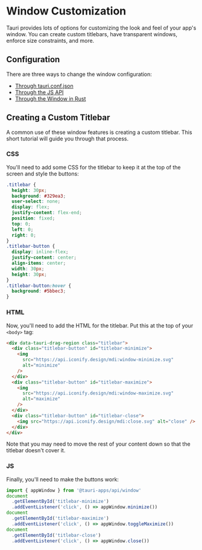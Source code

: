 # Window Customization

Tauri provides lots of options for customizing the look and feel of your app's window. You can create custom titlebars, have transparent windows, enforce size constraints, and more.

## Configuration

There are three ways to change the window configuration:

- [Through tauri.conf.json](https://tauri.app/en/docs/api/config/#tauri.windows)
- [Through the JS API](https://tauri.app/en/docs/api/js/classes/window.windowmanager)
- [Through the Window in Rust](https://docs.rs/tauri/1/tauri/window/struct.Window.html)

## Creating a Custom Titlebar

A common use of these window features is creating a custom titlebar. This short tutorial will guide you through that process.

### CSS

You'll need to add some CSS for the titlebar to keep it at the top of the screen and style the buttons:

```css
.titlebar {
  height: 30px;
  background: #329ea3;
  user-select: none;
  display: flex;
  justify-content: flex-end;
  position: fixed;
  top: 0;
  left: 0;
  right: 0;
}
.titlebar-button {
  display: inline-flex;
  justify-content: center;
  align-items: center;
  width: 30px;
  height: 30px;
}
.titlebar-button:hover {
  background: #5bbec3;
}
```

### HTML

Now, you'll need to add the HTML for the titlebar. Put this at the top of your `<body>` tag:

```html
<div data-tauri-drag-region class="titlebar">
  <div class="titlebar-button" id="titlebar-minimize">
    <img
      src="https://api.iconify.design/mdi:window-minimize.svg"
      alt="minimize"
    />
  </div>
  <div class="titlebar-button" id="titlebar-maximize">
    <img
      src="https://api.iconify.design/mdi:window-maximize.svg"
      alt="maximize"
    />
  </div>
  <div class="titlebar-button" id="titlebar-close">
    <img src="https://api.iconify.design/mdi:close.svg" alt="close" />
  </div>
</div>
```

Note that you may need to move the rest of your content down so that the titlebar doesn't cover it.

### JS

Finally, you'll need to make the buttons work:

```js
import { appWindow } from '@tauri-apps/api/window'
document
  .getElementById('titlebar-minimize')
  .addEventListener('click', () => appWindow.minimize())
document
  .getElementById('titlebar-maximize')
  .addEventListener('click', () => appWindow.toggleMaximize())
document
  .getElementById('titlebar-close')
  .addEventListener('click', () => appWindow.close())
```
